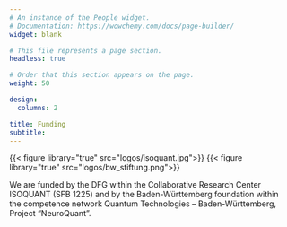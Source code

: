 ```yaml
---
# An instance of the People widget.
# Documentation: https://wowchemy.com/docs/page-builder/
widget: blank

# This file represents a page section.
headless: true

# Order that this section appears on the page.
weight: 50

design:
  columns: 2

title: Funding
subtitle:
---
```

{{< figure library="true" src="logos/isoquant.jpg">}}
{{< figure library="true" src="logos/bw_stiftung.png">}}

We are funded by the DFG within the Collaborative Research Center ISOQUANT (SFB 1225) and by the Baden-Württemberg foundation within the competence network Quantum Technologies – Baden-Württemberg, Project “NeuroQuant”.

